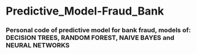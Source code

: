 # Predictive_Model-Fraud_Bank
### Personal code of predictive model for bank fraud, models of: DECISION TREES, RANDOM FOREST, NAIVE BAYES and NEURAL NETWORKS
